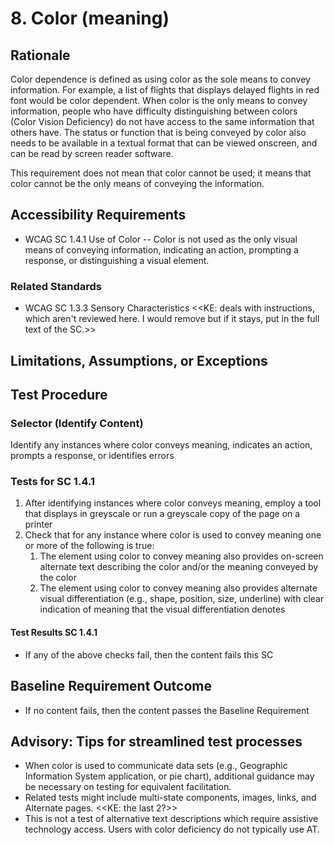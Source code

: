 # 8. Color (meaning)
## Rationale
Color dependence is defined as using color as the sole means to convey information. For example, a list of flights that displays delayed flights in red font would be color dependent. When color is the only means to convey information, people who have difficulty distinguishing between colors (Color Vision Deficiency) do not have access to the same information that others have. The status or function that is being conveyed by color also needs to be available in a textual format that can be viewed onscreen, and can be read by screen reader software.

This requirement does not mean that color cannot be used; it means that color cannot be the only means of conveying the information.

## Accessibility Requirements
* WCAG SC 1.4.1 Use of Color -- Color is not used as the only visual means of conveying information, indicating an action, prompting a response, or distinguishing a visual element.

### Related Standards
* WCAG SC 1.3.3 Sensory Characteristics <<KE: deals with instructions, which aren't reviewed here. I would remove but if it stays, put in the full text of the SC.>>
  
## Limitations, Assumptions, or Exceptions


## Test Procedure
### Selector (Identify Content)
Identify any instances where color conveys meaning, indicates an action, prompts a response, or identifies errors

### Tests for SC 1.4.1
1. After identifying instances where color conveys meaning, employ a tool that displays in greyscale or run a greyscale copy of the page on a printer
2. Check that for any instance where color is used to convey meaning one or more of the following is true:
    1.  The element using color to convey meaning also provides on-screen alternate text describing the color and/or the meaning conveyed by the color
    2.  The element using color to convey meaning also provides alternate visual differentiation (e.g., shape, position, size, underline) with clear indication of meaning that the visual differentiation denotes

#### Test Results SC 1.4.1
* If any of the above checks fail, then the content fails this SC

## Baseline Requirement Outcome
* If no content fails, then the content passes the Baseline Requirement

## Advisory: Tips for streamlined test processes
* When color is used to communicate data sets (e.g., Geographic Information System application, or pie chart), additional guidance may be necessary on testing for equivalent facilitation. 
* Related tests might include multi-state components, images, links, and Alternate pages. <<KE: the last 2?>>
* This is not a test of alternative text descriptions which require assistive technology access. Users with color deficiency do not typically use AT.
